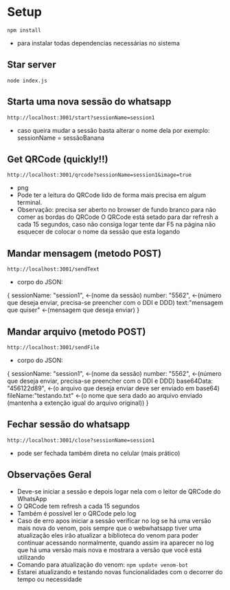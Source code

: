 # Setup

`npm install`
- para instalar todas dependencias necessárias no sistema

## Star server

`node index.js`

## Starta uma nova sessão do whatsapp

`http://localhost:3001/start?sessionName=session1`

- caso queira mudar a sessão basta alterar o nome dela por exemplo: sessionName = sessãoBanana

## Get QRCode (quickly!!)

`http://localhost:3001/qrcode?sessionName=session1&image=true`

- png
- Pode ter a leitura do QRCode lido de forma mais precisa em algum terminal.
- Observação: precisa ser aberto no browser de fundo branco para não comer as bordas do QRCode
O QRCode está setado para dar refresh a cada 15 segundos, caso não consiga logar tente dar F5 na página não esquecer de colocar o nome da sessão que esta logando

## Mandar mensagem (metodo POST)

`http://localhost:3001/sendText`

- corpo do JSON:

{
    sessionName: "session1", <-(nome da sessão) 
    number: "5562",  <-(número que deseja enviar, precisa-se preencher com o DDI e DDD) 
    text:"mensagem que quiser"  <-(mensagem que deseja enviar) 
}

## Mandar arquivo (metodo POST)

`http://localhost:3001/sendFile`

- corpo do JSON:

{
    sessionName: "session1", <-(nome da sessão) 
    number: "5562",  <-(número que deseja enviar, precisa-se preencher com o DDI e DDD) 
    base64Data: "456122d89",  <-(o arquivo que deseja enviar deve ser enviado em base64) 
    fileName:"testando.txt"  <-(o nome que sera dado ao arquivo enviado (mantenha a extenção igual do arquivo original)) 
}

## Fechar sessão do whatsapp

`http://localhost:3001/close?sessionName=session1`

- pode ser fechada também direta no celular (mais prático)

## Observações Geral

- Deve-se iniciar a sessão e depois logar nela com o leitor de QRCode do WhatsApp
- O QRCode tem refresh a cada 15 segundos
- Também é possível ler o QRCode pelo log
- Caso de erro apos iniciar a sessão verificar no log se há uma versão mais nova do venom, pois sempre que o webwhatsapp tiver uma atualização
eles irão atualizar a biblioteca do venom para poder continuar acessando normalmente, quando assim ira aparecer no log que há uma versão mais nova
e mostrara a versão que você está utilizando
- Comando para atualização do venom:
`npm update venom-bot`
- Estarei atualizando e testando novas funcionalidades com o decorrer do tempo ou necessidade

